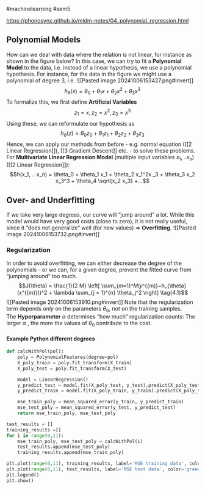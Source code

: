 #machinelearning #sem5

https://phonosync.github.io/mldm-notes/04_polynomial_regression.html
## Polynomial Models
How can we deal with data where the relation is not linear, for instance as shown in the figure below? In this case, we can try to fit a **Polynomial Model** to the data, i.e. instead of a linear hypothesis, we use a polynomial hypothesis. For instance, for the data in the figure we might use a polynomial of degree 3, i.e.
![[Pasted image 20241006153427.png#invert]]
$$h_{\theta}(x) = \theta_0 + \theta_1 x + \theta_2 x^2 + \theta_3 x^3$$
To formalize this, we first define **Artificial Variables**
$$z_1 = x, z_2 = x^2, z_3 = x^3$$
Using these, we can reformulate our hypothesis as
$$h_{\theta}(z) = \theta_0 z_0 + \theta_1 z_1 + \theta_2 z_2 + \theta_3 z_3$$
Hence, we can apply our methods from before - e.g. normal equation ([[2 Linear Regression]]), [[3 Gradient Descent]] etc. - to solve these problems.
For **Multivariate Linear Regression Model** (multiple input variables $x_1, .. x_n$) ([[2 Linear Regression]]):
$$h(x_1, .. x_n) = \theta_0 + \theta_1 x_1 + \theta_2 x_1^2x _3 + \theta_3 x_2 x_3^3 + \theta_4 \sqrt{x_2 x_3} +...$$
## Over- and Underfitting
If we take very large degrees, our curve will “jump around” a lot. While this model would have very good costs (close to zero), it is not really useful, since it “does not generalize” well (for new values) => **Overfitting**.
![[Pasted image 20241006153732.png#invert]]
### Regularization
In order to avoid overfitting, we can either decrease the degree of the polynomials - or we can, for a given degree, prevent the fitted curve from “jumping around” too much.
$$J(\theta) = \frac{1}{2 M} \left[ \sum_{𝑚=1}^𝑀(𝑦^{(m)}−h_{\theta}(x^{(m)}))^2 + \lambda \sum_{j = 1}^{n} \theta_j^2 \right] \tag{4.1}$$
![[Pasted image 20241006153910.png#invert]]
Note that the regularization term depends _only_ on the parameters $\theta_0$, not on the training samples. The **Hyperparameter** $\alpha$ determines “how much” regularization counts: The larger $\alpha$ , the more the values of $\theta_0$ contribute to the cost.
#### Example Python different degrees
```python
def calcWithPol(pol):
    poly = PolynomialFeatures(degree=pol)
    X_poly_train = poly.fit_transform(X_train)
    X_poly_test = poly.fit_transform(X_test)

    model = LinearRegression()
    y_predict_test = model.fit(X_poly_test, y_test).predict(X_poly_test)
    y_predict_train = model.fit(X_poly_train, y_train).predict(X_poly_train)

    mse_train_poly = mean_squared_error(y_train, y_predict_train)
    mse_test_poly = mean_squared_error(y_test, y_predict_test)
    return mse_train_poly, mse_test_poly

test_results = []
training_results =[]
for i in range(0,11):
    mse_train_poly, mse_test_poly = calcWithPol(i)
    test_results.append(mse_test_poly)
    training_results.append(mse_train_poly)

plt.plot(range(0,11), training_results, label='MSE training data', color='orange')
plt.plot(range(0,11), test_results, label='MSE test data', color='green')
plt.legend()
plt.show()
```